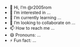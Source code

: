 - 👋 Hi, I’m @r2005rom
- 👀 I’m interested in ...
- 🌱 I’m currently learning ...
- 💞️ I’m looking to collaborate on ...
- 📫 How to reach me ...
- 😄 Pronouns: ...
- ⚡ Fun fact: ...

<!---
r2005rom/r2005rom is a ✨ special ✨ repository because its `README.md` (this file) appears on your GitHub profile.
You can click the Preview link to take a look at your changes.
--->
